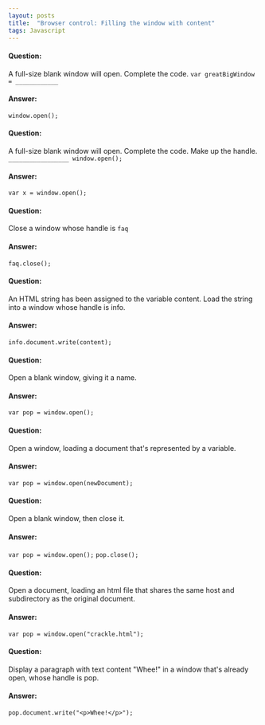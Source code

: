 ```yaml
---
layout: posts
title:  "Browser control: Filling the window with content"
tags: Javascript
---
```


#### Question:
A full-size blank window will open. Complete the code.
`var greatBigWindow = ____________`

#### Answer:
`window.open();`

#### Question:
A full-size blank window will open. Complete the code. Make up the handle.
`_________________ window.open();`

#### Answer:
`var x = window.open();`

#### Question:
Close a window whose handle is `faq`

#### Answer:
`faq.close();`

#### Question:
An HTML string has been assigned to the variable content. Load the string into a window whose handle is info.

#### Answer:
`info.document.write(content);`

#### Question:
Open a blank window, giving it a name.

#### Answer:
`var pop = window.open();`

#### Question:
Open a window, loading a document that's represented by a variable.

#### Answer:
`var pop = window.open(newDocument);`

#### Question:
Open a blank window, then close it.

#### Answer:
`var pop = window.open();`
`pop.close();`

#### Question:
Open a document, loading an html file that shares the same host and subdirectory as the original document.

#### Answer:
`var pop = window.open("crackle.html");`

#### Question:
Display a paragraph with text content "Whee!" in a window that's already open, whose handle is pop.

#### Answer:
`pop.document.write("<p>Whee!</p>");`
